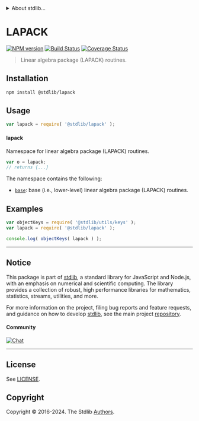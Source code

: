 <!--

@license Apache-2.0

Copyright (c) 2024 The Stdlib Authors.

Licensed under the Apache License, Version 2.0 (the "License");
you may not use this file except in compliance with the License.
You may obtain a copy of the License at

   http://www.apache.org/licenses/LICENSE-2.0

Unless required by applicable law or agreed to in writing, software
distributed under the License is distributed on an "AS IS" BASIS,
WITHOUT WARRANTIES OR CONDITIONS OF ANY KIND, either express or implied.
See the License for the specific language governing permissions and
limitations under the License.

-->


<details>
  <summary>
    About stdlib...
  </summary>
  <p>We believe in a future in which the web is a preferred environment for numerical computation. To help realize this future, we've built stdlib. stdlib is a standard library, with an emphasis on numerical and scientific computation, written in JavaScript (and C) for execution in browsers and in Node.js.</p>
  <p>The library is fully decomposable, being architected in such a way that you can swap out and mix and match APIs and functionality to cater to your exact preferences and use cases.</p>
  <p>When you use stdlib, you can be absolutely certain that you are using the most thorough, rigorous, well-written, studied, documented, tested, measured, and high-quality code out there.</p>
  <p>To join us in bringing numerical computing to the web, get started by checking us out on <a href="https://github.com/stdlib-js/stdlib">GitHub</a>, and please consider <a href="https://opencollective.com/stdlib">financially supporting stdlib</a>. We greatly appreciate your continued support!</p>
</details>

# LAPACK

[![NPM version][npm-image]][npm-url] [![Build Status][test-image]][test-url] [![Coverage Status][coverage-image]][coverage-url] <!-- [![dependencies][dependencies-image]][dependencies-url] -->

> Linear algebra package (LAPACK) routines.

<section class="installation">

## Installation

```bash
npm install @stdlib/lapack
```

</section>

<section class="usage">

## Usage

```javascript
var lapack = require( '@stdlib/lapack' );
```

#### lapack

Namespace for linear algebra package (LAPACK) routines.

```javascript
var o = lapack;
// returns {...}
```

The namespace contains the following:

<!-- <toc pattern="*"> -->

<div class="namespace-toc">

-   <span class="signature">[`base`][@stdlib/lapack/base]</span><span class="delimiter">: </span><span class="description">base (i.e., lower-level) linear algebra package (LAPACK) routines.</span>

</div>

<!-- </toc> -->

</section>

<!-- /.usage -->

<section class="examples">

## Examples

<!-- TODO: better examples -->

<!-- eslint no-undef: "error" -->

```javascript
var objectKeys = require( '@stdlib/utils/keys' );
var lapack = require( '@stdlib/lapack' );

console.log( objectKeys( lapack ) );
```

</section>

<!-- /.examples -->

<!-- Section for related `stdlib` packages. Do not manually edit this section, as it is automatically populated. -->

<section class="related">

</section>

<!-- /.related -->

<!-- Section for all links. Make sure to keep an empty line after the `section` element and another before the `/section` close. -->


<section class="main-repo" >

* * *

## Notice

This package is part of [stdlib][stdlib], a standard library for JavaScript and Node.js, with an emphasis on numerical and scientific computing. The library provides a collection of robust, high performance libraries for mathematics, statistics, streams, utilities, and more.

For more information on the project, filing bug reports and feature requests, and guidance on how to develop [stdlib][stdlib], see the main project [repository][stdlib].

#### Community

[![Chat][chat-image]][chat-url]

---

## License

See [LICENSE][stdlib-license].


## Copyright

Copyright &copy; 2016-2024. The Stdlib [Authors][stdlib-authors].

</section>

<!-- /.stdlib -->

<!-- Section for all links. Make sure to keep an empty line after the `section` element and another before the `/section` close. -->

<section class="links">

[npm-image]: http://img.shields.io/npm/v/@stdlib/lapack.svg
[npm-url]: https://npmjs.org/package/@stdlib/lapack

[test-image]: https://github.com/stdlib-js/lapack/actions/workflows/test.yml/badge.svg?branch=v0.1.3
[test-url]: https://github.com/stdlib-js/lapack/actions/workflows/test.yml?query=branch:v0.1.3

[coverage-image]: https://img.shields.io/codecov/c/github/stdlib-js/lapack/main.svg
[coverage-url]: https://codecov.io/github/stdlib-js/lapack?branch=main

<!--

[dependencies-image]: https://img.shields.io/david/stdlib-js/lapack.svg
[dependencies-url]: https://david-dm.org/stdlib-js/lapack/main

-->

[chat-image]: https://img.shields.io/gitter/room/stdlib-js/stdlib.svg
[chat-url]: https://app.gitter.im/#/room/#stdlib-js_stdlib:gitter.im

[stdlib]: https://github.com/stdlib-js/stdlib

[stdlib-authors]: https://github.com/stdlib-js/stdlib/graphs/contributors

[umd]: https://github.com/umdjs/umd
[es-module]: https://developer.mozilla.org/en-US/docs/Web/JavaScript/Guide/Modules

[deno-url]: https://github.com/stdlib-js/lapack/tree/deno
[deno-readme]: https://github.com/stdlib-js/lapack/blob/deno/README.md
[umd-url]: https://github.com/stdlib-js/lapack/tree/umd
[umd-readme]: https://github.com/stdlib-js/lapack/blob/umd/README.md
[esm-url]: https://github.com/stdlib-js/lapack/tree/esm
[esm-readme]: https://github.com/stdlib-js/lapack/blob/esm/README.md
[branches-url]: https://github.com/stdlib-js/lapack/blob/main/branches.md

[stdlib-license]: https://raw.githubusercontent.com/stdlib-js/lapack/main/LICENSE

<!-- <toc-links> -->

[@stdlib/lapack/base]: https://github.com/stdlib-js/lapack/tree/main/base

<!-- </toc-links> -->

</section>

<!-- /.links -->
